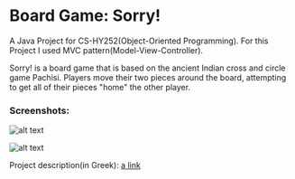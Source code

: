 # Board Game: Sorry!

A Java Project for CS-HY252(Object-Oriented Programming).
For this Project I used MVC pattern(Model-View-Controller).

Sorry! is a board game that is based on the ancient Indian cross and circle
game Pachisi. Players move their two pieces around the board, attempting to
get all of their pieces "home" the other player.


### Screenshots:

![alt text](https://github.com/JohnKond/Sorry_board_game/blob/master/screenshots/Screenshot%202021-03-31%20at%2012.29.06.png)

![alt text](https://github.com/JohnKond/Sorry_board_game/blob/master/screenshots/Screenshot%202021-03-31%20at%2012.27.26.png)


Project description(in Greek): [a link](https://drive.google.com/drive/u/0/my-drive) 